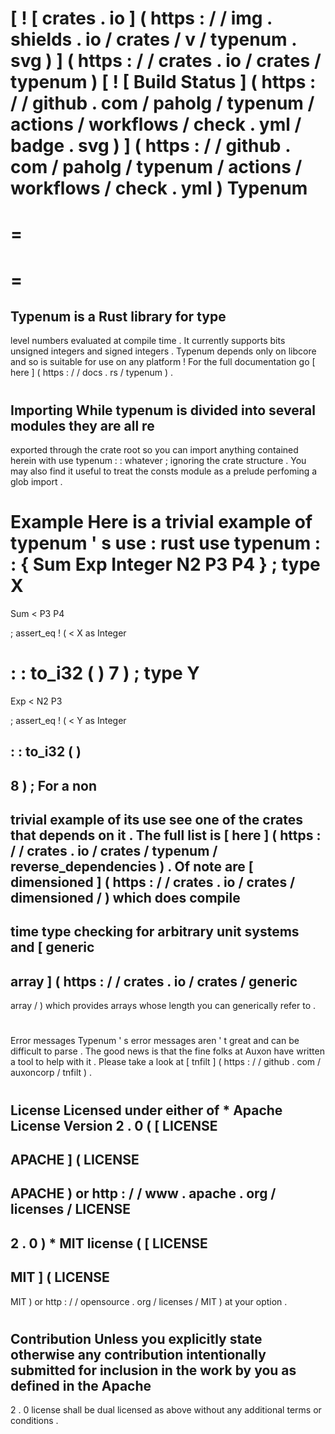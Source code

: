 [
!
[
crates
.
io
]
(
https
:
/
/
img
.
shields
.
io
/
crates
/
v
/
typenum
.
svg
)
]
(
https
:
/
/
crates
.
io
/
crates
/
typenum
)
[
!
[
Build
Status
]
(
https
:
/
/
github
.
com
/
paholg
/
typenum
/
actions
/
workflows
/
check
.
yml
/
badge
.
svg
)
]
(
https
:
/
/
github
.
com
/
paholg
/
typenum
/
actions
/
workflows
/
check
.
yml
)
Typenum
=
=
=
=
=
Typenum
is
a
Rust
library
for
type
-
level
numbers
evaluated
at
compile
time
.
It
currently
supports
bits
unsigned
integers
and
signed
integers
.
Typenum
depends
only
on
libcore
and
so
is
suitable
for
use
on
any
platform
!
For
the
full
documentation
go
[
here
]
(
https
:
/
/
docs
.
rs
/
typenum
)
.
#
#
#
Importing
While
typenum
is
divided
into
several
modules
they
are
all
re
-
exported
through
the
crate
root
so
you
can
import
anything
contained
herein
with
use
typenum
:
:
whatever
;
ignoring
the
crate
structure
.
You
may
also
find
it
useful
to
treat
the
consts
module
as
a
prelude
perfoming
a
glob
import
.
#
#
#
Example
Here
is
a
trivial
example
of
typenum
'
s
use
:
rust
use
typenum
:
:
{
Sum
Exp
Integer
N2
P3
P4
}
;
type
X
=
Sum
<
P3
P4
>
;
assert_eq
!
(
<
X
as
Integer
>
:
:
to_i32
(
)
7
)
;
type
Y
=
Exp
<
N2
P3
>
;
assert_eq
!
(
<
Y
as
Integer
>
:
:
to_i32
(
)
-
8
)
;
For
a
non
-
trivial
example
of
its
use
see
one
of
the
crates
that
depends
on
it
.
The
full
list
is
[
here
]
(
https
:
/
/
crates
.
io
/
crates
/
typenum
/
reverse_dependencies
)
.
Of
note
are
[
dimensioned
]
(
https
:
/
/
crates
.
io
/
crates
/
dimensioned
/
)
which
does
compile
-
time
type
checking
for
arbitrary
unit
systems
and
[
generic
-
array
]
(
https
:
/
/
crates
.
io
/
crates
/
generic
-
array
/
)
which
provides
arrays
whose
length
you
can
generically
refer
to
.
#
#
#
Error
messages
Typenum
'
s
error
messages
aren
'
t
great
and
can
be
difficult
to
parse
.
The
good
news
is
that
the
fine
folks
at
Auxon
have
written
a
tool
to
help
with
it
.
Please
take
a
look
at
[
tnfilt
]
(
https
:
/
/
github
.
com
/
auxoncorp
/
tnfilt
)
.
#
#
#
License
Licensed
under
either
of
*
Apache
License
Version
2
.
0
(
[
LICENSE
-
APACHE
]
(
LICENSE
-
APACHE
)
or
http
:
/
/
www
.
apache
.
org
/
licenses
/
LICENSE
-
2
.
0
)
*
MIT
license
(
[
LICENSE
-
MIT
]
(
LICENSE
-
MIT
)
or
http
:
/
/
opensource
.
org
/
licenses
/
MIT
)
at
your
option
.
#
#
#
Contribution
Unless
you
explicitly
state
otherwise
any
contribution
intentionally
submitted
for
inclusion
in
the
work
by
you
as
defined
in
the
Apache
-
2
.
0
license
shall
be
dual
licensed
as
above
without
any
additional
terms
or
conditions
.
